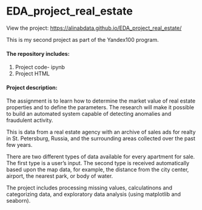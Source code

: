 # EDA_project_real_estate

View the project: https://alinabdata.github.io/EDA_project_real_estate/

This is my second project as part of the Yandex100 program. 

#### The repository includes: 
1. Project code- ipynb 
2. Project HTML

#### Project description: 
The assignment is to learn how to determine the market value of real estate properties and to define the parameters. 
The research will make it possible to build an automated system capable of detecting anomalies and fraudulent activity.

This is data from a real estate agency with an archive of sales ads for realty in St. Petersburg, Russia, and the surrounding areas collected over the past few years.

There are two different types of data available for every apartment for sale. The first type is a user’s input. The second type is received automatically based upon the map data, for example, the distance from the city center, airport, the nearest park, or body of water.

The project includes processing missing values, calculatinons and categorizing data, and exploratory data analysis (using matplotlib and seaborn).
